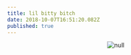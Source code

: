 ```yaml
---
title: lil bitty bitch
date: 2018-10-07T16:51:20.082Z
published: true
---
```

<center>

![null](/images/head.png)
